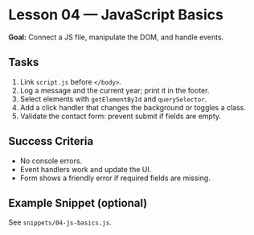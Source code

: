 
# Lesson 04 — JavaScript Basics

**Goal:** Connect a JS file, manipulate the DOM, and handle events.

## Tasks
1. Link `script.js` before `</body>`.
2. Log a message and the current year; print it in the footer.
3. Select elements with `getElementById` and `querySelector`.
4. Add a click handler that changes the background or toggles a class.
5. Validate the contact form: prevent submit if fields are empty.

## Success Criteria
- No console errors.
- Event handlers work and update the UI.
- Form shows a friendly error if required fields are missing.

## Example Snippet (optional)
See `snippets/04-js-basics.js`.
